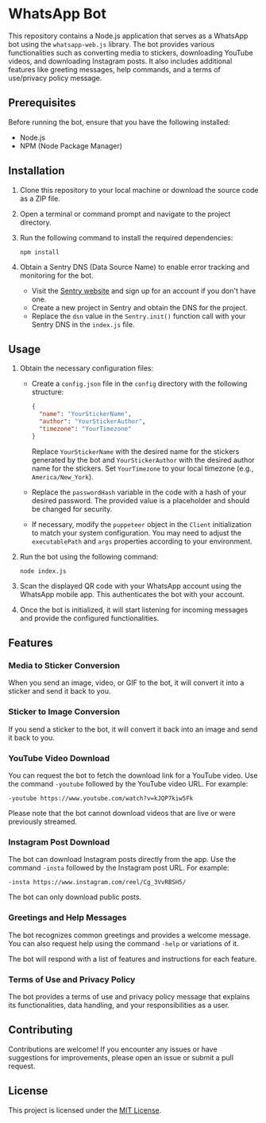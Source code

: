 # WhatsApp Bot

This repository contains a Node.js application that serves as a WhatsApp bot using the `whatsapp-web.js` library. The bot provides various functionalities such as converting media to stickers, downloading YouTube videos, and downloading Instagram posts. It also includes additional features like greeting messages, help commands, and a terms of use/privacy policy message.

## Prerequisites

Before running the bot, ensure that you have the following installed:

- Node.js
- NPM (Node Package Manager)

## Installation

1. Clone this repository to your local machine or download the source code as a ZIP file.
2. Open a terminal or command prompt and navigate to the project directory.
3. Run the following command to install the required dependencies:

   ```
   npm install
   ```

4. Obtain a Sentry DNS (Data Source Name) to enable error tracking and monitoring for the bot. 

   - Visit the [Sentry website](https://sentry.io/) and sign up for an account if you don't have one.
   - Create a new project in Sentry and obtain the DNS for the project.
   - Replace the `dsn` value in the `Sentry.init()` function call with your Sentry DNS in the `index.js` file.

## Usage

1. Obtain the necessary configuration files:

   - Create a `config.json` file in the `config` directory with the following structure:

     ```json
     {
       "name": "YourStickerName",
       "author": "YourStickerAuthor",
       "timezone": "YourTimezone"
     }
     ```

     Replace `YourStickerName` with the desired name for the stickers generated by the bot and `YourStickerAuthor` with the desired author name for the stickers. Set `YourTimezone` to your local timezone (e.g., `America/New_York`).

   - Replace the `passwordHash` variable in the code with a hash of your desired password. The provided value is a placeholder and should be changed for security.

   - If necessary, modify the `puppeteer` object in the `Client` initialization to match your system configuration. You may need to adjust the `executablePath` and `args` properties according to your environment.

2. Run the bot using the following command:

   ```
   node index.js
   ```

3. Scan the displayed QR code with your WhatsApp account using the WhatsApp mobile app. This authenticates the bot with your account.

4. Once the bot is initialized, it will start listening for incoming messages and provide the configured functionalities.

## Features

### Media to Sticker Conversion

When you send an image, video, or GIF to the bot, it will convert it into a sticker and send it back to you.

### Sticker to Image Conversion

If you send a sticker to the bot, it will convert it back into an image and send it back to you.

### YouTube Video Download

You can request the bot to fetch the download link for a YouTube video. Use the command `-youtube` followed by the YouTube video URL. For example:

```
-youtube https://www.youtube.com/watch?v=kJQP7kiw5Fk
```

Please note that the bot cannot download videos that are live or were previously streamed.

### Instagram Post Download

The bot can download Instagram posts directly from the app. Use the command `-insta` followed by the Instagram post URL. For example:

```
-insta https://www.instagram.com/reel/Cg_3VvRBSH5/
```

The bot can only download public posts.

### Greetings and Help Messages

The bot recognizes common greetings and provides a welcome message. You can also request help using the command `-help` or variations of it.

 The bot will respond with a list of features and instructions for each feature.

### Terms of Use and Privacy Policy

The bot provides a terms of use and privacy policy message that explains its functionalities, data handling, and your responsibilities as a user.

## Contributing

Contributions are welcome! If you encounter any issues or have suggestions for improvements, please open an issue or submit a pull request.

## License

This project is licensed under the [MIT License](LICENSE).
